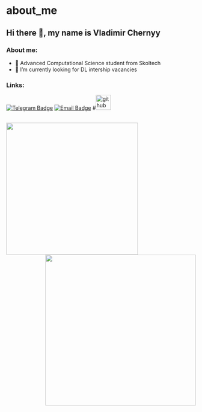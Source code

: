 # about_me

## Hi there 👋, my name is Vladimir Chernyy

### About me:

- 🌻  Advanced Computational Science student from Skoltech
- 🌱 I’m currently looking for DL intership vacancies

### Links:

[![Telegram Badge](https://img.shields.io/badge/-Telegram-0088cc?style=for-the-badge&logo=appveyor&logo=Telegram&logoColor=white&color=blue)](https://t.me/scalyvladimir)
[![Email Badge](https://img.shields.io/badge/-Email-0088cc?style=for-the-badge&logo=appveyor&logo=Gmail&logoColor=white&color=yellow)](mailto:chernyj.vv@phystech.edu)
#[<img src='https://cdn.jsdelivr.net/npm/simple-icons@3.0.1/icons/github.svg' alt='github' height='40'>](https://makmary.github.io/resume/) 

<br>

<a href="https://github.com/anuraghazra/github-readme-stats">
  <img align="left" width="350" src="https://github-readme-stats.vercel.app/api?username=makmary&show_icons=true&cache_seconds=1800" />
</a>

<a href="https://github.com/anuraghazra/github-readme-stats">
  <img align="right" width="400" src="https://github-readme-stats.vercel.app/api/top-langs/?username=makmary&show_icons=true&layout=compact" />
</a>

<br clear="all" />
